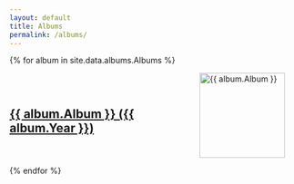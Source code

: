 ```yaml
---
layout: default
title: Albums
permalink: /albums/
---
```


{% for album in site.data.albums.Albums %}

  <div class="album-info" style="display: flex; align-items: center;">
      <h2 style="margin-bottom: 10px;">
        <a href="/albums/{{ album.Album_Slug }}">{{ album.Album }} ({{ album.Year }})</a>
      </h2>
      <div class="image-container" style="margin-left: 50px;">
          <img src="/assets/png/{{ album.Album_Picture }}" alt="{{ album.Album }}" width="150" height="150">
      </div>
  </div>

  <style>
      .album-info {
          display: flex;
          align-items: center;
      }

      .image-container {
          margin-right: 20px; /* Adds some space between the image and text for better readability */
      }
  </style>

  <p></p>
  
{% endfor %}





